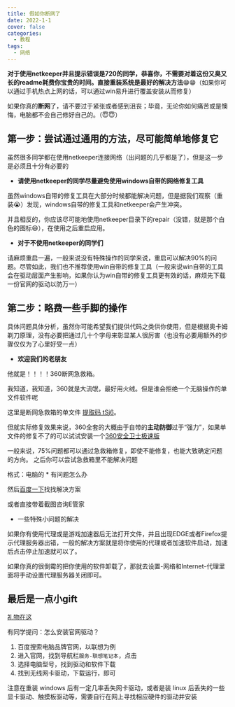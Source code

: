 ```yaml
---
title: 假如你断网了
date: 2022-1-1
cover: false
categories:
  - 教程
tags:
  - 网络
---
```


**对于使用netkeeper并且提示错误是720的同学，恭喜你，不需要对着这份又臭又长的readme耗费你宝贵的时间。直接重装系统是最好的解决方法**😁😁（如果你可以通过手机热点上网的话，可以通过win易升进行覆盖安装从而修复）

如果你真的**断网**了，请不要过于紧张或者感到沮丧；毕竟，无论你如何痛苦或是懊悔，电脑都不会自己修好自己的。（😇😇）

## 第一步：尝试通过通用的方法，尽可能简单地修复它

虽然很多同学都在使用netkeeper连接网络（出问题的几乎都是了），但是这一步是必须且十分有必要的

- **请使用netkeeper的同学尽量避免使用windows自带的网络修复工具**

虽然windows自带的修复工具在大部分时候都能解决问题，但是据我们观察（重装😭）发现，windows自带的修复工具和netkeeper会产生冲突。

并且相反的，你应该尽可能地使用netkeeper目录下的repair（没错，就是那个白色的图标😄），在使用之后重启应用。

- **对于不使用netkeeper的同学们**

请麻烦重启一遍，一般来说没有特殊操作的同学来说，重启可以解决90%的问题。尽管如此，我们也不推荐使用win自带的修复工具（一般来说win自带的工具会在驱动层面产生影响，如果你认为win自带的修复工具更有效的话，麻烦先下载一份官网的驱动以防万一）

## 第二步：略费一些手脚的操作

具体问题具体分析，虽然你可能希望我们提供代码之类供你使用，但是根据奥卡姆剃刀原理，没有必要把通过几十个字母来彰显某人很厉害（也没有必要用额外的步骤仅仅为了心里好受一点）

- **欢迎我们的老朋友**

他就是！！！！360断网急救箱。

我知道，我知道，360就是大流氓，最好用火绒。但是谁会拒绝一个无脑操作的单文件软件呢

这里是断网急救箱的单文件 [提取码 tSj6](https://www.123pan.com/s/s928Vv-oliWd "我也不知道留什么在这里")。

但就实际修复效果来说，360全套的大概由于自带的**主动防御**过于“强力”，如果单文件的修复不了的可以试试安装一个[360安全卫士极速版](https://down.360safe.com/setupbeta_jisu.exe "这个玩意是没有弹窗的")

一般来说，75%问题都可以通过急救箱修复，即使不能修复，也能大致确定问题的方向。
之后你可以尝试急救箱里不能解决问题

格式：电脑的 * 有问题怎么办

然后[百度一下](https://tools.miku.ac/o/search_help？q=YmFpZHUg55S16ISR6L-e5LiN5LiK572R5oCO5LmI5Yqe)找找解决方案

或者直接带着截图咨询E管家

- 一些特殊小问题的解决

如果你有使用代理或是游戏加速器后无法打开文件，并且出现EDGE或者Firefox提示代理服务器出错，一般的解决方案就是将你使用的代理或者加速软件启动，加速后点击停止加速就可以了。

如果你真的很倒霉的把你使用的软件卸载了，那就去设置-网络和Internet-代理里面将手动设置代理服务器关闭即可。


## 最后是一点小gift

[礼物在这](https://github.com/dogfight360/Stop-Ask-Questions-The-Stupid-Ways/blob/master/README.md "如果你看完之后觉得很过分的可以告知我们，我们会把它删掉的😢😢")

有同学提问：怎么安装官网驱动？

1. 百度搜索电脑品牌官网，以联想为例
2. 进入官网，找到导航栏`服务-联想笔记本`，点击
3. 选择电脑型号，找到驱动和软件下载
4. 找到无线网卡驱动，下载运行，即可

注意在重装 windows 后有一定几率丢失网卡驱动，或者是装 linux 后丢失的一些显卡驱动、触摸板驱动等，需要自行在网上寻找相应硬件的驱动并安装

